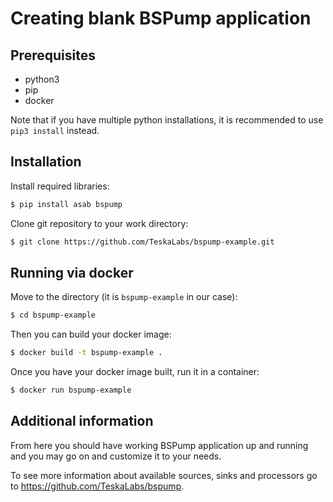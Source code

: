 # Creating blank BSPump application

## Prerequisites
 - python3
 - pip
 - docker

Note that if you have multiple python installations, it is recommended to use ```pip3 install``` instead.



## Installation
Install required libraries:
```bash
$ pip install asab bspump 
```
Clone git repository to your work directory:
```bash
$ git clone https://github.com/TeskaLabs/bspump-example.git
```



## Running via docker
Move to the directory (it is `bspump-example` in our case):
```bash
$ cd bspump-example
```
Then you can build your docker image:
```bash
$ docker build -t bspump-example .
```
Once you have your docker image built, run it in a container:
```bash
$ docker run bspump-example
```


## Additional information
From here you should have working BSPump application up and running and you may go on and customize it to your needs. 

To see more information about available sources, sinks and processors go to  https://github.com/TeskaLabs/bspump.




<!---
### Creating a pipeline
Every pipeline is composed of a source, sink and optionally any number of processors.
See ```bspump-example.py``` for more details on application setup.
```python
class SamplePipeline(bspump.Pipeline):

    def __init__(self, app, pipeline_id):
        super().__init__(app, pipeline_id)

        source_config = {'path': 'sample.csv', 'delimiter': ','}
        source_trigger = bspump.trigger.RunOnceTrigger(app)

        self.build(
            bspump.file.FileCSVSource(app, self, config=source_config).on(source_trigger),
            bspump.common.PPrintSink(app, self)
        )

```

### Creating custom processor
You can use existing, or create your own processor.
```python
class AliasEnricher(Processor):

    def process(self, context, event):
        alias = event ['name'][0] + event['surname']
        event['alias'] = alias.lower ()

        return event

```

Then you have to add it into your pipeline between source and sink.
```python
        self.build(
            bspump.file.FileCSVSource(app, self, config=source_config).on(source_trigger),
            AliasEnricher(app, self),
            bspump.common.PPrintSink(app, self)
        )
```

Of course, you can align as many processors as you want into the pipeline.
--->